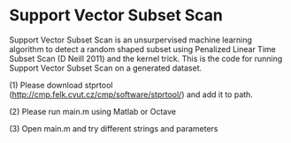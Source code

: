 # Support Vector Subset Scan

Support Vector Subset Scan is an unsurpervised machine learning algorithm to detect a random shaped subset using Penalized Linear Time Subset Scan (D Neill 2011) and the kernel trick. This is the code for running Support Vector Subset Scan on a generated dataset.

(1)    Please download stprtool (http://cmp.felk.cvut.cz/cmp/software/stprtool/) and add it to path.

(2)    Please run main.m using Matlab or Octave

(3)    Open main.m and try different strings and parameters
